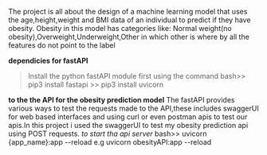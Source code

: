 The project is all about the design of a machine learning model that uses the age,height,weight and BMI data of an individual to predict if they have obesity.
Obesity in this model has categories like: Normal weight(no obesity),Overweight,Underweight,Other in which other is where by all the features do not point to the label

**dependicies for fastAPI**
>Install the python fastAPI module first using the command
  bash>> pip3 install fastapi
      >> pip3 install uvicorn 

**to the the API for the obesity prediction model**
The fastAPI provides various ways to test the requests made to the API,these includes swaggerUI for web based interfaces and using curl or even postman apis to test our apis.In this project i used the swaggerUI to test my obesity prediction api using POST requests.
    *to start tha api server*
            bash>> uvicorn {app_name}:app --reload e.g uvicorn obesityAPI:app --reload
